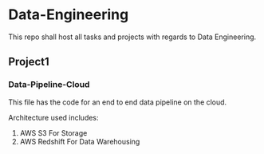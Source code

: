 # Data-Engineering
This repo shall host all tasks and projects with regards to Data Engineering. 

## Project1
### Data-Pipeline-Cloud

This file has the code for an end to end data pipeline on the cloud. 

Architecture used includes:

1. AWS S3 For Storage
2. AWS Redshift For Data Warehousing
